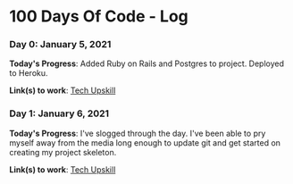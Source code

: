 # 100 Days Of Code - Log

### Day 0: January 5, 2021

**Today's Progress**: Added Ruby on Rails and Postgres to project. Deployed to Heroku. 

**Link(s) to work**: [Tech Upskill](https://github.com/utsukushiihime/techupskill)


### Day 1: January 6, 2021

**Today's Progress**: I've slogged through the day. I've been able to pry myself away from the media long enough to update git and get started on creating my project skeleton.

**Link(s) to work**: [Tech Upskill](https://github.com/utsukushiihime/techupskill)
